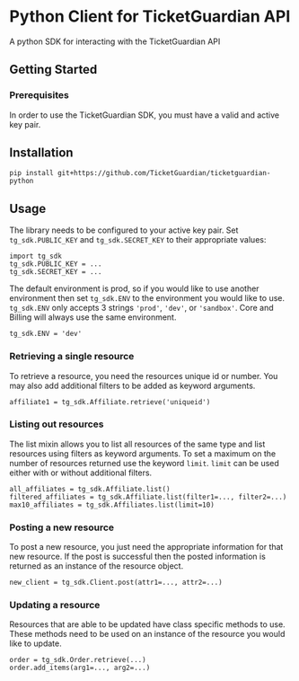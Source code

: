 # Python Client for TicketGuardian API

A python SDK for interacting with the TicketGuardian API

## Getting Started


### Prerequisites

In order to use the TicketGuardian SDK, you must have a valid and active key pair.


## Installation

```
pip install git+https://github.com/TicketGuardian/ticketguardian-python
```


## Usage
The library needs to be configured to your active key pair. Set `tg_sdk.PUBLIC_KEY` and `tg_sdk.SECRET_KEY` to their appropriate values:
```
import tg_sdk
tg_sdk.PUBLIC_KEY = ...
tg_sdk.SECRET_KEY = ...
```
The default environment is prod, so if you would like to use another environment then set `tg_sdk.ENV` to the environment you would like to use.
`tg_sdk.ENV` only accepts 3 strings `'prod'`, `'dev'`, or `'sandbox'`. Core and Billing will always use the same environment.
```
tg_sdk.ENV = 'dev'
```

### Retrieving a single resource
To retrieve a resource, you need the resources unique id or number. You may also add additional filters to be added as keyword arguments.
```
affiliate1 = tg_sdk.Affiliate.retrieve('uniqueid')
```

### Listing out resources
The list mixin allows you to list all resources of the same type and list resources using filters as keyword arguments. To set a maximum on the number of resources returned use the keyword `limit`. `limit` can be used either with or without additional filters.

```
all_affiliates = tg_sdk.Affiliate.list()
filtered_affiliates = tg_sdk.Affiliate.list(filter1=..., filter2=...)
max10_affiliates = tg_sdk.Affiliates.list(limit=10)
```
### Posting a new resource
To post a new resource, you just need the appropriate information for that new resource. If the post is successful then the posted information is returned as an instance of the resource object.
```
new_client = tg_sdk.Client.post(attr1=..., attr2=...)
```
### Updating a resource
Resources that are able to be updated have class specific methods to use. These methods need to be used on an instance of the resource you would like to update.
```
order = tg_sdk.Order.retrieve(...)
order.add_items(arg1=..., arg2=...)
```
